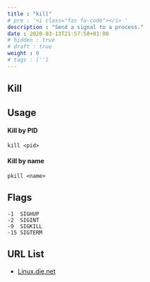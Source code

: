```yaml
---
title : "kill"
# pre : '<i class="fas fa-code"></i> '
description : "Send a signal to a process."
date : 2020-03-13T21:57:58+01:00
# hidden : true
# draft : true
weight : 0
# tags : ['']
---
```


## Kill

## Usage

#### Kill by PID

```plain
kill <pid>
```

#### Kill by name

```plain
pkill <name>
```

## Flags

```plain
-1  SIGHUP
-2  SIGINT
-9  SIGKILL
-15 SIGTERM
```

## URL List

* [Linux.die.net](https://linux.die.net/man/3/kill)
